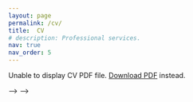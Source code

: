 ```yaml
---
layout: page
permalink: /cv/
title:  CV
# description: Professional services.
nav: true
nav_order: 5
---
```



<object data="/assets/pdf/Academic_CV_of_Sheng_Li.pdf" type="application/pdf" width="100%" height="1000px">
  <p>Unable to display CV PDF file. <a href="/assets/pdf/Academic_CV_of_Sheng_Li.pdf">Download PDF</a> instead.</p>
</object>


<!-- <h2>View or Download CV</h2>
<!-- <p>You can view or download my Curriculum Vitae by clicking the link below:</p> -->
<!-- <p style="margin: 20px 0;"> -->
  <!-- <a href="/assets/file/Academic_CV_of_Sheng_Li.pdf" target="_blank" rel="noopener noreferrer">View Academic CV of Sheng Li (PDF)</a> -->
<!-- </p> --> -->

<!-- <iframe src="/assets/pdf/Academic_CV_of_Sheng_Li.pdf" width="100%" height="600px" style="border: none;"></iframe> --> -->

<!-- <a
            href="{{ Academic_CV_of_Sheng_Li.pdf | prepend: 'assets/pdf/' | relative_url}}"
            target="_blank"
            rel="noopener noreferrer"
            ><i class="fa-solid fa-file-pdf"></i
          ></a> -->





<!-- ---
layout: cv
permalink: /cv/
title: CV
nav: true
nav_order: 5
cv_pdf: example_pdf.pdf
description: CV
toc:
  sidebar: left
--- -->
